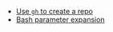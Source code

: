 * [Use `gh` to create a repo](command_to_create_repo.md)
* [Bash parameter expansion](bash_parameter_expansion.md)
